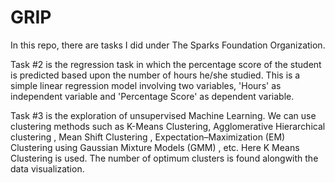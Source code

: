 # GRIP
In this repo, there are tasks I did under The Sparks Foundation Organization. 


Task #2 is the regression task in which the percentage score of the student is predicted based upon the number of hours he/she studied. This is a simple linear regression model involving two variables, 'Hours' as independent variable and 'Percentage Score' as dependent variable. 


Task #3 is the exploration of unsupervised Machine Learning. We can  use  clustering methods such as K-Means Clustering, Agglomerative Hierarchical clustering , Mean Shift Clustering , Expectation–Maximization (EM) Clustering using Gaussian Mixture Models (GMM) , etc. Here K Means Clustering is used. The number of optimum clusters is found alongwith the data visualization. 
